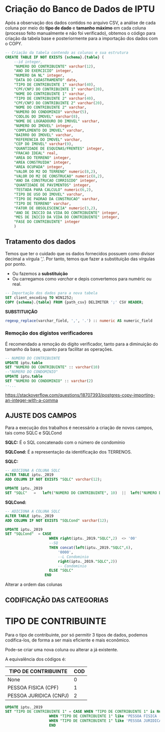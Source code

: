 # Criação do Banco de Dados de IPTU
Após a observação dos dados contidos no arquivo CSV, a análise de cada coluna por meio do __tipo de dado__ e __tamanho máximo__ em cada coluna (processo feito manualmente e não foi verificado), obtemos o código para criação da tabela base e posteriormente para a importação dos dados com o COPY.

```sql
-- Criação da tabela contendo as colunas e sua estrutura
CREATE TABLE IF NOT EXISTS {schema}.{table} (
    --id integer,
    "NUMERO DO CONTRIBUINTE" varchar(12),
    "ANO DO EXERCICIO" integer,
    "NUMERO DA NL" integer,
    "DATA DO CADASTRAMENTO" date,
    "TIPO DE CONTRIBUINTE 1" varchar(40),
    "CPF/CNPJ DO CONTRIBUINTE 1" varchar(20),
    "NOME DO CONTRIBUINTE 1" varchar,
    "TIPO DE CONTRIBUINTE 2" varchar(40),
    "CPF/CNPJ DO CONTRIBUINTE 2" varchar(20),
    "NOME DO CONTRIBUINTE 2" varchar,
    "NUMERO DO CONDOMINIO" varchar(5),
    "CODLOG DO IMOVEL" varchar(8),
    "NOME DE LOGRADOURO DO IMOVEL" varchar,
    "NUMERO DO IMOVEL" integer,
    "COMPLEMENTO DO IMOVEL" varchar,
    "BAIRRO DO IMOVEL" varchar,
    "REFERENCIA DO IMOVEL" varchar,
    "CEP DO IMOVEL" varchar(9),
    "QUANTIDADE DE ESQUINAS/FRENTES" integer,
    "FRACAO IDEAL" real,
    "AREA DO TERRENO" integer,
    "AREA CONSTRUIDA" integer,
    "AREA OCUPADA" integer,
    "VALOR DO M2 DO TERRENO" numeric(8,2),
    "VALOR DO M2 DE CONSTRUCAO" numeric(8,2),
    "ANO DA CONSTRUCAO CORRIGIDO" integer,
    "QUANTIDADE DE PAVIMENTOS" integer,
    "TESTADA PARA CALCULO" numeric(6,2),
    "TIPO DE USO DO IMOVEL" varchar,
    "TIPO DE PADRAO DA CONSTRUCAO" varchar,
    "TIPO DE TERRENO" varchar,
    "FATOR DE OBSOLESCENCIA" numeric(3,2),
    "ANO DE INICIO DA VIDA DO CONTRIBUINTE" integer,
    "MES DE INICIO DA VIDA DO CONTRIBUINTE" integer,
    "FASE DO CONTRIBUINTE" integer
    )
```

## Tratamento dos dados
Temos que ter o cuidado que os dados fornecidos possuem como divisor decimal a vírgula ','. Por tanto, temos que fazer a substituição das vírgulas por ponto.

* Ou fazemos a __substituição__
* Ou carregamos como _varchar_ e depis convertemos para numéric ou real.

```sql
-- Importação dos dados para a nova tabela
SET client_encoding TO WIN1252;
COPY {schema}.{table} FROM {path_csv} DELIMITER ';' CSV HEADER;
```
__SUBSTITUIÇÃO__
```sql
regexp_replace(varchar_field, ',', '.') :: numeric AS numeric_field
```
### Remoção dos dígistos verificadores

É recomendado a remoção do dígito verificador, tanto para a diminuição do tamanho da base, quanto para facilitar as operações.

```sql
-- NUMERO DO CONTRIBUINTE
UPDATE iptu.table
SET "NUMERO DO CONTRIBUINTE" :: varchar(10)
--"NUMERO DO CONDOMINIO"
UPDATE iptu.table
SET "NUMERO DO CONDOMINIO" :: varchar(2)
--...

```

https://stackoverflow.com/questions/18707393/postgres-copy-importing-an-integer-with-a-comma
## AJUSTE DOS CAMPOS
Para a execução dos trabalhos é necessário a criação de novos campos, tais como SQLC e SQLCond

__SQLC:__ É o SQL concatenado com o número de condomínio

__SQLCond:__ É a representação da identificação dos TERRENOS.

__SQLC:__
```sql
-- ADICIONA A COLUNA SQLC
ALTER TABLE iptu._2019
ADD COLUMN IF NOT EXISTS "SQLC" varchar(12);

UPDATE iptu._2019
SET "SQLC"   =   left("NUMERO DO CONTRIBUINTE", 10)  ||  left("NUMERO DO CONDOMINIO", 2);
```

__SQLCond:__ 
```sql
-- ADICIONA A COLUNA SQLC
ALTER TABLE iptu._2019
ADD COLUMN IF NOT EXISTS "SQLCond" varchar(12);

UPDATE iptu._2019
SET "SQLCond"  = CASE
                    WHEN right(iptu._2019."SQLC",2)  <> '00'
                    --SQ
                    THEN concat(left(iptu._2019."SQLC",6),
                        '0000', 
                        --L Condominio 
                        right(iptu._2019."SQLC",2)) 
                        -- Condominio
                    ELSE "SQLC"
                  END
```


Alterar a ordem das colunas


## CODIFICAÇÃO DAS CATEGORIAS
# TIPO DE CONTRIBUINTE
Para o tipo de contribuinte, por só permitir 3 tipos de dados, podemos codifica-los, de forma a ser mais eficiente e mais econômico. 

Pode-se criar uma nova coluna ou alterar a já existente.

A equivalência dos códigos é:

|TIPO DE CONTRIBUINTE|COD|
|----------------------|---|
|None|0|
|PESSOA FISICA (CPF)|1|
|PESSOA JURIDICA (CNPJ)|2|

```sql
UPDATE iptu._2019
SET "TIPO DE CONTRIBUINTE 1" = CASE WHEN "TIPO DE CONTRIBUINTE 1" is Null THEN 0
					WHEN "TIPO DE CONTRIBUINTE 1" like 'PESSOA FISICA (CPF)' THEN 1
					WHEN "TIPO DE CONTRIBUINTE 1" like 'PESSOA JURIDICA (CNPJ)' THEN 2
					END
```

